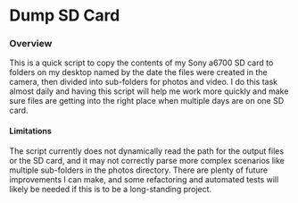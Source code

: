 # Dump SD Card

### Overview
This is a quick script to copy the contents of my Sony a6700 SD card to folders on my desktop named by the date the files were created in the camera, then divided into sub-folders for photos and video. I do this task almost daily and having this script will help me work more quickly and make sure files are getting into the right place when multiple days are on one SD card.

#### Limitations
The script currently does not dynamically read the path for the output files or the SD card, and it may not correctly parse more complex scenarios like multiple sub-folders in the photos directory. There are plenty of future improvements I can make, and some refactoring and automated tests will likely be needed if this is to be a long-standing project.
